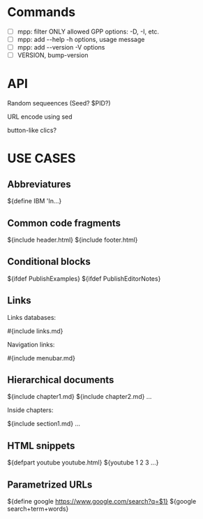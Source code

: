Commands
========================================================================

- [ ] mpp: filter ONLY allowed GPP options: -D, -I, etc.
- [ ] mpp: add --help -h options, usage message
- [ ] mpp: add --version -V options
- [ ] VERSION, bump-version

API
========================================================================

Random sequeences (Seed?  $PID?)

URL encode using sed

button-like clics?

USE CASES
========================================================================

Abbreviatures
-------------

${define IBM 'In...}

Common code fragments
---------------------

${include header.html}
${include footer.html}

Conditional blocks
------------------

${ifdef PublishExamples}
${ifdef PublishEditorNotes}

Links
-----

Links databases:

#{include links.md}

Navigation links:

#{include menubar.md}


Hierarchical documents
----------------------

${include chapter1.md}
${include chapter2.md}
...


Inside chapters:

${include section1.md}
...

HTML snippets
-------------

${defpart youtube youtube.html}
${youtube 1 2  3 ...}

Parametrized URLs
-----------------

${define google https://www.google.com/search?q=$1}
${google search+term+words}

